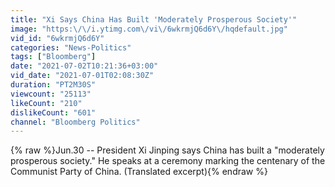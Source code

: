 ```yaml
---
title: "Xi Says China Has Built 'Moderately Prosperous Society'"
image: "https:\/\/i.ytimg.com\/vi\/6wkrmjQ6d6Y\/hqdefault.jpg"
vid_id: "6wkrmjQ6d6Y"
categories: "News-Politics"
tags: ["Bloomberg"]
date: "2021-07-02T10:21:36+03:00"
vid_date: "2021-07-01T02:08:30Z"
duration: "PT2M30S"
viewcount: "25113"
likeCount: "210"
dislikeCount: "601"
channel: "Bloomberg Politics"
---
```

{% raw %}Jun.30 -- President Xi Jinping says China has built a &quot;moderately prosperous society.&quot; He speaks at a ceremony marking the centenary of the Communist Party of China. (Translated excerpt){% endraw %}
